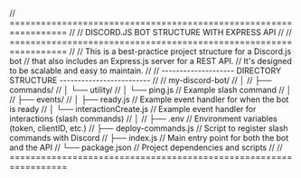 // =================================================================
//
//               DISCORD.JS BOT STRUCTURE WITH EXPRESS API
//
// =================================================================
//
// This is a best-practice project structure for a Discord.js bot
// that also includes an Express.js server for a REST API.
// It's designed to be scalable and easy to maintain.
//
// -------------------- DIRECTORY STRUCTURE -------------------------
//
// my-discord-bot/
// │
// ├── commands/
// │   └── utility/
// │       └── ping.js         // Example slash command
// │
// ├── events/
// │   ├── ready.js            // Example event handler for when the bot is ready
// │   └── interactionCreate.js // Example event handler for interactions (slash commands)
// │
// ├── .env                    // Environment variables (token, clientID, etc.)
// ├── deploy-commands.js      // Script to register slash commands with Discord
// ├── index.js                // Main entry point for both the bot and the API
// └── package.json            // Project dependencies and scripts
//
// =================================================================
